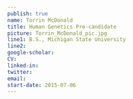```yaml
---
publish: true
name: Torrin McDonald
title: Human Genetics Pre-candidate
picture: Torrin_McDonald_pic.jpg
line1: B.S., Michigan State University
line2: 
google-scholar: 
CV:
linked-in: 
twitter:
email:
start-date: 2015-07-06
---
```

